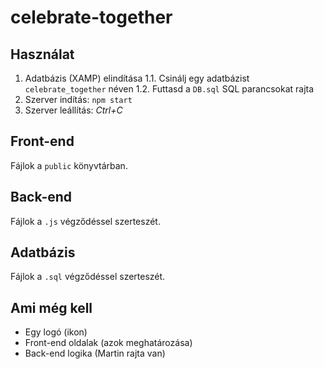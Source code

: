 # celebrate-together

## Használat

1. Adatbázis (XAMP) elindítása
   1.1. Csinálj egy adatbázist `celebrate_together` néven
   1.2. Futtasd a `DB.sql` SQL parancsokat rajta 
2. Szerver indítás: ```npm start```
3. Szerver leállítás: *Ctrl+C*

## Front-end

Fájlok a ```public``` könyvtárban.

## Back-end

Fájlok a ```.js``` végződéssel szerteszét.

## Adatbázis

Fájlok a ```.sql``` végződéssel szerteszét.

## Ami még kell

- Egy logó (ikon)
- Front-end oldalak (azok meghatározása)
- Back-end logika (Martin rajta van)
